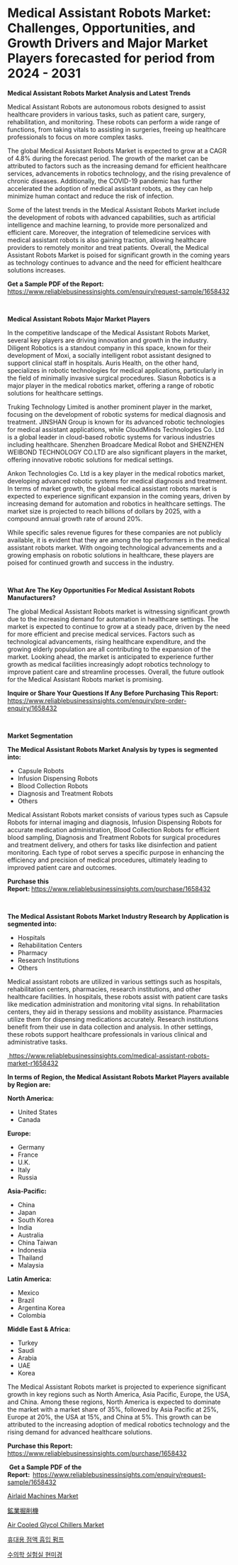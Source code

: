 <p><h1>Medical Assistant Robots Market: Challenges, Opportunities, and Growth Drivers and Major Market Players forecasted for period from 2024 - 2031</h1></p><p><strong>Medical Assistant Robots Market Analysis and Latest Trends</strong></p>
<p><p>Medical Assistant Robots are autonomous robots designed to assist healthcare providers in various tasks, such as patient care, surgery, rehabilitation, and monitoring. These robots can perform a wide range of functions, from taking vitals to assisting in surgeries, freeing up healthcare professionals to focus on more complex tasks.</p><p>The global Medical Assistant Robots Market is expected to grow at a CAGR of 4.8% during the forecast period. The growth of the market can be attributed to factors such as the increasing demand for efficient healthcare services, advancements in robotics technology, and the rising prevalence of chronic diseases. Additionally, the COVID-19 pandemic has further accelerated the adoption of medical assistant robots, as they can help minimize human contact and reduce the risk of infection.</p><p>Some of the latest trends in the Medical Assistant Robots Market include the development of robots with advanced capabilities, such as artificial intelligence and machine learning, to provide more personalized and efficient care. Moreover, the integration of telemedicine services with medical assistant robots is also gaining traction, allowing healthcare providers to remotely monitor and treat patients. Overall, the Medical Assistant Robots Market is poised for significant growth in the coming years as technology continues to advance and the need for efficient healthcare solutions increases.</p></p>
<p><strong>Get a Sample PDF of the Report:&nbsp;</strong> <a href="https://www.reliablebusinessinsights.com/enquiry/request-sample/1658432">https://www.reliablebusinessinsights.com/enquiry/request-sample/1658432</a></p>
<p>&nbsp;</p>
<p><strong>Medical Assistant Robots Major Market Players</strong></p>
<p><p>In the competitive landscape of the Medical Assistant Robots Market, several key players are driving innovation and growth in the industry. Diligent Robotics is a standout company in this space, known for their development of Moxi, a socially intelligent robot assistant designed to support clinical staff in hospitals. Auris Health, on the other hand, specializes in robotic technologies for medical applications, particularly in the field of minimally invasive surgical procedures. Siasun Robotics is a major player in the medical robotics market, offering a range of robotic solutions for healthcare settings.</p><p>Truking Technology Limited is another prominent player in the market, focusing on the development of robotic systems for medical diagnosis and treatment. JINSHAN Group is known for its advanced robotic technologies for medical assistant applications, while CloudMinds Technologies Co. Ltd is a global leader in cloud-based robotic systems for various industries including healthcare. Shenzhen Broadcare Medical Robot and SHENZHEN WEIBOND TECHNOLOGY CO.LTD are also significant players in the market, offering innovative robotic solutions for medical settings.</p><p>Ankon Technologies Co. Ltd is a key player in the medical robotics market, developing advanced robotic systems for medical diagnosis and treatment. In terms of market growth, the global medical assistant robots market is expected to experience significant expansion in the coming years, driven by increasing demand for automation and robotics in healthcare settings. The market size is projected to reach billions of dollars by 2025, with a compound annual growth rate of around 20%.</p><p>While specific sales revenue figures for these companies are not publicly available, it is evident that they are among the top performers in the medical assistant robots market. With ongoing technological advancements and a growing emphasis on robotic solutions in healthcare, these players are poised for continued growth and success in the industry.</p></p>
<p>&nbsp;</p>
<p><strong>What Are The Key Opportunities For Medical Assistant Robots Manufacturers?</strong></p>
<p><p>The global Medical Assistant Robots market is witnessing significant growth due to the increasing demand for automation in healthcare settings. The market is expected to continue to grow at a steady pace, driven by the need for more efficient and precise medical services. Factors such as technological advancements, rising healthcare expenditure, and the growing elderly population are all contributing to the expansion of the market. Looking ahead, the market is anticipated to experience further growth as medical facilities increasingly adopt robotics technology to improve patient care and streamline processes. Overall, the future outlook for the Medical Assistant Robots market is promising.</p></p>
<p><strong>Inquire or Share Your Questions If Any Before Purchasing This Report:</strong> <a href="https://www.reliablebusinessinsights.com/enquiry/pre-order-enquiry/1658432">https://www.reliablebusinessinsights.com/enquiry/pre-order-enquiry/1658432</a></p>
<p>&nbsp;</p>
<p><strong>Market Segmentation</strong></p>
<p><strong>The Medical Assistant Robots Market Analysis by types is segmented into:</strong></p>
<p><ul><li>Capsule Robots</li><li>Infusion Dispensing Robots</li><li>Blood Collection Robots</li><li>Diagnosis and Treatment Robots</li><li>Others</li></ul></p>
<p><p>Medical Assistant Robots market consists of various types such as Capsule Robots for internal imaging and diagnosis, Infusion Dispensing Robots for accurate medication administration, Blood Collection Robots for efficient blood sampling, Diagnosis and Treatment Robots for surgical procedures and treatment delivery, and others for tasks like disinfection and patient monitoring. Each type of robot serves a specific purpose in enhancing the efficiency and precision of medical procedures, ultimately leading to improved patient care and outcomes.</p></p>
<p><strong>Purchase this Report:&nbsp;</strong><a href="https://www.reliablebusinessinsights.com/purchase/1658432">https://www.reliablebusinessinsights.com/purchase/1658432</a></p>
<p>&nbsp;</p>
<p><strong>The Medical Assistant Robots Market Industry Research by Application is segmented into:</strong></p>
<p><ul><li>Hospitals</li><li>Rehabilitation Centers</li><li>Pharmacy</li><li>Research Institutions</li><li>Others</li></ul></p>
<p><p>Medical assistant robots are utilized in various settings such as hospitals, rehabilitation centers, pharmacies, research institutions, and other healthcare facilities. In hospitals, these robots assist with patient care tasks like medication administration and monitoring vital signs. In rehabilitation centers, they aid in therapy sessions and mobility assistance. Pharmacies utilize them for dispensing medications accurately. Research institutions benefit from their use in data collection and analysis. In other settings, these robots support healthcare professionals in various clinical and administrative tasks.</p></p>
<p><a href="https://www.reliablebusinessinsights.com/medical-assistant-robots-market-r1658432">&nbsp;https://www.reliablebusinessinsights.com/medical-assistant-robots-market-r1658432</a></p>
<p><strong>In terms of Region, the Medical Assistant Robots Market Players available by Region are:</strong></p>
<p>
    <p> <strong> North America: </strong>
        <ul>
            <li>United States</li>
            <li>Canada</li>
        </ul>
        </p> 
    <p> <strong> Europe: </strong>
        <ul>
            <li>Germany</li>
            <li>France</li>
            <li>U.K.</li>
            <li>Italy</li>
            <li>Russia</li>
        </ul>
        </p> 
    <p> <strong> Asia-Pacific: </strong>
        <ul>
            <li>China</li>
            <li>Japan</li>
            <li>South Korea</li>
            <li>India</li>
            <li>Australia</li>
            <li>China Taiwan</li>
            <li>Indonesia</li>
            <li>Thailand</li>
            <li>Malaysia</li>
        </ul>
        </p> 
    <p> <strong> Latin America: </strong>
        <ul>
            <li>Mexico</li>
            <li>Brazil</li>
            <li>Argentina Korea</li>
            <li>Colombia</li>
        </ul>
        </p> 
    <p> <strong> Middle East & Africa: </strong>
        <ul>
            <li>Turkey</li>
            <li>Saudi</li>
            <li>Arabia</li>
            <li>UAE</li>
            <li>Korea</li>
        </ul>
    </p>
    </p>
<p><p>The Medical Assistant Robots market is projected to experience significant growth in key regions such as North America, Asia Pacific, Europe, the USA, and China. Among these regions, North America is expected to dominate the market with a market share of 35%, followed by Asia Pacific at 25%, Europe at 20%, the USA at 15%, and China at 5%. This growth can be attributed to the increasing adoption of medical robotics technology and the rising demand for advanced healthcare solutions.</p></p>
<p><strong>Purchase this Report: </strong><a href="https://www.reliablebusinessinsights.com/purchase/1658432">https://www.reliablebusinessinsights.com/purchase/1658432</a></p>
<p>&nbsp;<strong>Get a Sample PDF of the Report:&nbsp;&nbsp;</strong><a href="https://www.reliablebusinessinsights.com/enquiry/request-sample/1658432">https://www.reliablebusinessinsights.com/enquiry/request-sample/1658432</a></p>
<p><strong></strong></p>
<p><p><a href="https://github.com/dx0328/Market-Research-Report-List-3/blob/main/airlaid-machines-market.md">Airlaid Machines Market</a></p><p><a href="https://github.com/DayanaRunolfsdottir/Market-Research-Report-List-1/blob/main/3152456167399.md">鉱業掘削機</a></p><p><a href="https://github.com/Glendatilghmankmgz0rbhwpy/Market-Research-Report-List-3/blob/main/air-cooled-glycol-chillers-market.md">Air Cooled Glycol Chillers Market</a></p><p><a href="https://github.com/sarassiksa/Market-Research-Report-List-1/blob/main/3947666180727.md">휴대용 점액 흡입 펌프</a></p><p><a href="https://github.com/LoganRew1964/Market-Research-Report-List-1/blob/main/3847736180728.md">수의학 실험실 현미경</a></p></p>
